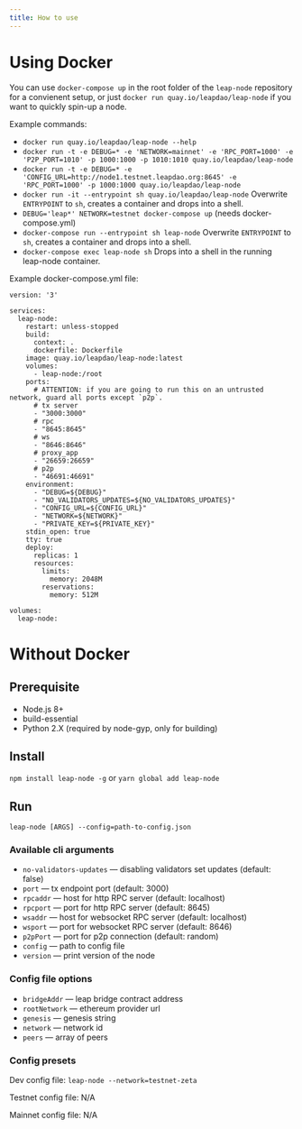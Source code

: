 ```yaml
---
title: How to use
---
```


# Using Docker
You can use `docker-compose up` in the root folder of the `leap-node` repository for a convienent setup,
or just `docker run quay.io/leapdao/leap-node` if you want to quickly spin-up a node.

Example commands:
  - `docker run quay.io/leapdao/leap-node --help`
  - `docker run -t -e DEBUG=* -e 'NETWORK=mainnet' -e 'RPC_PORT=1000' -e 'P2P_PORT=1010' -p 1000:1000 -p 1010:1010 quay.io/leapdao/leap-node`
  - `docker run -t -e DEBUG=* -e 'CONFIG_URL=http://node1.testnet.leapdao.org:8645' -e 'RPC_PORT=1000' -p 1000:1000 quay.io/leapdao/leap-node`
  - `docker run -it --entrypoint sh quay.io/leapdao/leap-node` Overwrite `ENTRYPOINT` to `sh`, creates a container and drops into a shell.
  - `DEBUG='leap*' NETWORK=testnet docker-compose up` (needs docker-compose.yml)
  - `docker-compose run --entrypoint sh leap-node` Overwrite `ENTRYPOINT` to `sh`, creates a container and drops into a shell.
  - `docker-compose exec leap-node sh` Drops into a shell in the running leap-node container.

Example docker-compose.yml file:
```
version: '3'

services:
  leap-node:
    restart: unless-stopped
    build:
      context: .
      dockerfile: Dockerfile
    image: quay.io/leapdao/leap-node:latest
    volumes:
      - leap-node:/root
    ports:
      # ATTENTION: if you are going to run this on an untrusted network, guard all ports except `p2p`.
      # tx server
      - "3000:3000"
      # rpc
      - "8645:8645"
      # ws
      - "8646:8646"
      # proxy_app
      - "26659:26659"
      # p2p
      - "46691:46691"
    environment:
      - "DEBUG=${DEBUG}"
      - "NO_VALIDATORS_UPDATES=${NO_VALIDATORS_UPDATES}"
      - "CONFIG_URL=${CONFIG_URL}"
      - "NETWORK=${NETWORK}"
      - "PRIVATE_KEY=${PRIVATE_KEY}"
    stdin_open: true
    tty: true
    deploy:
      replicas: 1
      resources:
        limits:
          memory: 2048M
        reservations:
          memory: 512M

volumes:
  leap-node:
```

# Without Docker
## Prerequisite

- Node.js 8+
- build-essential
- Python 2.X (required by node-gyp, only for building)

## Install

`npm install leap-node -g` or `yarn global add leap-node`

## Run

`leap-node [ARGS] --config=path-to-config.json`

### Available cli arguments

- `no-validators-updates` — disabling validators set updates (default: false)
- `port` — tx endpoint port (default: 3000)
- `rpcaddr` — host for http RPC server (default: localhost)
- `rpcport` — port for http RPC server (default: 8645)
- `wsaddr` — host for websocket RPC server (default: localhost)
- `wsport` — port for websocket RPC server (default: 8646)
- `p2pPort` — port for p2p connection (default: random)
- `config` — path to config file
- `version` — print version of the node

### Config file options

- `bridgeAddr` — leap bridge contract address
- `rootNetwork` — ethereum provider url
- `genesis` — genesis string
- `network` — network id
- `peers` — array of peers

### Config presets

Dev config file: `leap-node --network=testnet-zeta`

Testnet config file: N/A

Mainnet config file: N/A

